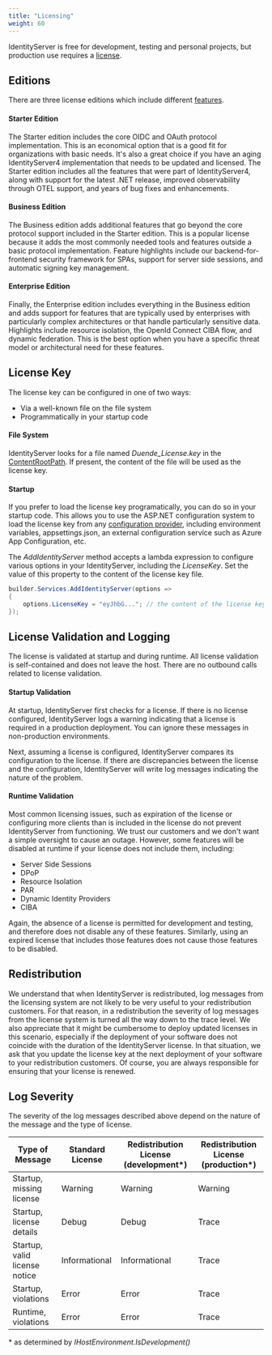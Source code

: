 ```yaml
---
title: "Licensing"
weight: 60
---
```


IdentityServer is free for development, testing and personal projects, but production use
requires a [license](https://duendesoftware.com/products/identityserver). 

## Editions
There are three license editions which include different [features](https://duendesoftware.com/products/features).

#### Starter Edition
The Starter edition includes the core OIDC and OAuth protocol implementation. This is an
economical option that is a good fit for organizations with basic needs. It's also a great
choice if you have an aging IdentityServer4 implementation that needs to be updated and
licensed. The Starter edition includes all the features that were part of
IdentityServer4, along with support for the latest .NET release, improved observability
through OTEL support, and years of bug fixes and enhancements. 

#### Business Edition
The Business edition adds additional features that go beyond the core protocol support
included in the Starter edition. This is a popular license because it adds the most
commonly needed tools and features outside a basic protocol implementation. Feature
highlights include our backend-for-frontend security framework for SPAs, support for
server side sessions, and automatic signing key management. 

#### Enterprise Edition
Finally, the Enterprise edition includes everything in the Business edition and adds
support for features that are typically used by enterprises with particularly complex
architectures or that handle particularly sensitive data. Highlights include resource
isolation, the OpenId Connect CIBA flow, and dynamic federation. This is the best option
when you have a specific threat model or architectural need for these features.

## License Key
The license key can be configured in one of two ways:
* Via a well-known file on the file system
* Programmatically in your startup code

#### File System

IdentityServer looks for a file named *Duende_License.key* in the
[ContentRootPath](https://learn.microsoft.com/en-us/dotnet/api/microsoft.extensions.hosting.ihostenvironment.contentrootpath?view=dotnet-plat-ext-8.0#microsoft-extensions-hosting-ihostenvironment-contentrootpath).
If present, the content of the file will be used as the license key.

#### Startup

If you prefer to load the license key programatically, you can do so in your startup code.
This allows you to use the ASP.NET configuration system to load the license key from any
[configuration
provider](https://learn.microsoft.com/en-us/aspnet/core/fundamentals/configuration/?view=aspnetcore-7.0#cp),
including environment variables, appsettings.json, an external configuration service such
as Azure App Configuration, etc.

The *AddIdentityServer* method accepts a lambda expression to configure various options in
your IdentityServer, including the *LicenseKey*. Set the value of this property to the
content of the license key file.

```csharp
builder.Services.AddIdentityServer(options =>
{
    options.LicenseKey = "eyJhbG..."; // the content of the license key file
});

```

## License Validation and Logging

The license is validated at startup and during runtime. All license validation is
self-contained and does not leave the host. There are no outbound calls related to license
validation.

#### Startup Validation
At startup, IdentityServer first checks for a license. If there is no license configured,
IdentityServer logs a warning indicating that a license is required in a production
deployment. You can ignore these messages in non-production environments.

Next, assuming a license is configured, IdentityServer compares its configuration to the
license. If there are discrepancies between the license and the configuration,
IdentityServer will write log messages indicating the nature of the problem.


#### Runtime Validation
Most common licensing issues, such as expiration of the license or configuring more
clients than is included in the license do not prevent IdentityServer from functioning. We
trust our customers and we don't want a simple oversight to cause an outage. However, some
features will be disabled at runtime if your license does not include them, including:

- Server Side Sessions
- DPoP
- Resource Isolation
- PAR
- Dynamic Identity Providers 
- CIBA

Again, the absence of a license is permitted for development and testing, and therefore
does not disable any of these features. Similarly, using an expired license that includes
those features does not cause those features to be disabled.

## Redistribution
We understand that when IdentityServer is redistributed, log messages from the licensing
system are not likely to be very useful to your redistribution customers. For that reason,
in a redistribution the severity of log messages from the license system is turned all the
way down to the trace level. We also appreciate that it might be cumbersome to deploy
updated licenses in this scenario, especially if the deployment of your software does not 
coincide with the duration of the IdentityServer license. In that situation, we ask that you
update the license key at the next deployment of your software to your redistribution customers.
Of course, you are always responsible for ensuring that your license is renewed.

## Log Severity

The severity of the log messages described above depend on the nature of the message and the type of
license.

| Type of Message              | Standard License        | Redistribution License (development*) | Redistribution License (production*) |
|------------------------------|-------------------------|--------------------------------------|---------------------------------------|
| Startup, missing license     | Warning                 | Warning                              | Warning                               |
| Startup, license details     | Debug                   | Debug                                | Trace                                 |
| Startup, valid license notice| Informational           | Informational                        | Trace                                 |
| Startup, violations          | Error                   | Error                                | Trace                                 |
| Runtime, violations          | Error                   | Error                                | Trace                                 |

\* as determined by *IHostEnvironment.IsDevelopment()*

